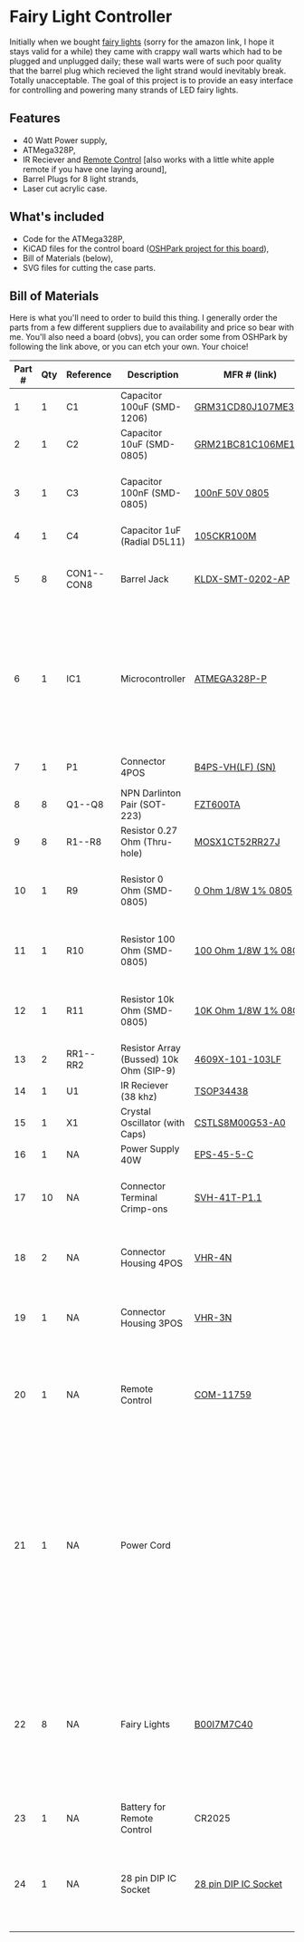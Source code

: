 # Fairy Light Controller

Initially when we bought [fairy lights](https://www.amazon.com/gp/product/B00I7M7C40/) (sorry for the amazon link, I hope it stays valid for a while) they came with crappy wall warts which had to be plugged and unplugged daily; these wall warts were of such poor quality that the barrel plug which recieved the light strand would inevitably break. 
Totally unacceptable.
The goal of this project is to provide an easy interface for controlling and powering many strands of LED fairy lights.

## Features

* 40 Watt Power supply,
* ATMega328P,
* IR Reciever and [Remote Control](https://www.sparkfun.com/products/11759) [also works with a little white apple remote if you have one laying around],
* Barrel Plugs for 8 light strands,
* Laser cut acrylic case.

## What's included

* Code for the ATMega328P,
* KiCAD files for the control board ([OSHPark project for this board](https://oshpark.com/shared_projects/VDE5yBSG)),
* Bill of Materials (below),
* SVG files for cutting the case parts.

## Bill of Materials

Here is what you'll need to order to build this thing. I generally order the parts from a few different suppliers due to availability and price so bear with me. You'll also need a board (obvs), you can order some from OSHPark by following the link above, or you can etch your own. Your choice! 

| Part # | Qty | Reference | Description | MFR # (link) | Supplier | Notes |
|--------|-----|-----------|-------------|--------------|----------|-------|
|1|1|C1|Capacitor 100uF (SMD-1206)|[GRM31CD80J107ME39L](https://www.mouser.com/ProductDetail/81-GRM31CD80J107ME9L)|Mouser||
|2|1|C2|Capacitor 10uF (SMD-0805)|[GRM21BC81C106ME15L](https://www.mouser.com/ProductDetail/Murata-Electronics/GRM21BC81C106ME15L?qs=sGAEpiMZZMs0AnBnWHyRQKFZIQ7b73cd5p1OjeXSJs7IZ5GPsfC2iQ%3d%3d)|Mouser||
|3|1|C3|Capacitor 100nF (SMD-0805)|[100nF 50V 0805](https://www.taydaelectronics.com/100nf-50v-smd-ceramic-chip-capacitor.html)|Tayda|If you order 100 of these they will last you a long time.|
|4|1|C4|Capacitor 1uF (Radial D5L11)|[105CKR100M](https://www.mouser.com/ProductDetail/Illinois-Capacitor-CDE/105CKR100M?qs=sGAEpiMZZMtZ1n0r9vR22fPWwtj8kO8aXBFG7%252b0kMMHBNQpcXdefQA%3d%3d)|Mouser||
|5|8|CON1--CON8|Barrel Jack|[KLDX-SMT-0202-AP](https://www.mouser.com/ProductDetail/806-KLDX-SMT0202AP)|Mouser|These are sized to fit the fairy lights linked below.|
|6|1|IC1|Microcontroller|[ATMEGA328P-P](https://www.taydaelectronics.com/atmega328p-pu-atmega328-microcontroller-ic.html)|Tayda|An Arduino chip without the Arduino board. You'll have to have a means to program it (an Arduino board will work nicely for that)|
|7|1|P1|Connector 4POS|[B4PS-VH(LF) (SN)](https://www.digikey.com/product-detail/en/jst-sales-america-inc/B4PS-VH(LF)(SN)/455-1650-ND/926557)|Digi-key|Receive the power onto the board.|
|8|8|Q1--Q8|NPN Darlinton Pair (SOT-223)|[FZT600TA](https://www.mouser.com/ProductDetail/522-FZT600TA)|Mouser||
|9|8|R1--R8|Resistor 0.27 Ohm (Thru-hole)|[MOSX1CT52RR27J](https://www.mouser.com/ProductDetail/660-MOSX1CT52RR27J)|Mouser||
|10|1|R9|Resistor 0 Ohm (SMD-0805)|[0 Ohm 1/8W 1% 0805](https://www.taydaelectronics.com/50-x-smd-chip-resistors-0-ohm-1-8w-1-0805.html)|Tayda|If you order 100 of these they will last you a long time.|
|11|1|R10|Resistor 100 Ohm (SMD-0805)|[100 Ohm 1/8W 1% 0805](https://www.taydaelectronics.com/50-x-smd-chip-resistors-100-ohm-1-8w-1-0805.html)|Tayda|If you order 100 of these they will last you a long time.|
|12|1|R11|Resistor 10k Ohm (SMD-0805)|[10K Ohm 1/8W 1% 0805](https://www.taydaelectronics.com/50-x-smd-chip-resistors-10k-ohm-1-8w-1-0805.html)|Tayda|If you order 100 of these they will last you a long time.|
|13|2|RR1--RR2|Resistor Array (Bussed) 10k Ohm (SIP-9)|[4609X-101-103LF](https://www.mouser.com/ProductDetail/652-4609X-1LF-10K)|Mouser|8 Resistors| 9 Pins|
|14|1|U1|IR Reciever (38 khz)|[TSOP34438](https://www.mouser.com/ProductDetail/522-FZT600TA)|Mouser||
|15|1|X1|Crystal Oscillator (with Caps)|[CSTLS8M00G53-A0](https://www.mouser.com/ProductDetail/81-CSTLS8M00G53-A0)|Mouser||
|16|1|NA|Power Supply 40W|[EPS-45-5-C](https://www.mouser.com/ProductDetail/709-EPS45-5-C)|Mouser||
|17|10|NA|Connector Terminal Crimp-ons|[SVH-41T-P1.1](https://www.digikey.com/product-detail/en/jst-sales-america-inc/SVH-41T-P1.1/455-1319-1-ND/608888)|Digi-key|Those little silver things you have to smash onto your wires.|
|18|2|NA|Connector Housing 4POS|[VHR-4N](https://www.digikey.com/product-detail/en/jst-sales-america-inc/VHR-4N/455-1185-ND/608626)|Digi-key|To get power from the power supply to the board|
|19|1|NA|Connector Housing 3POS|[VHR-3N](https://www.digikey.com/product-detail/en/jst-sales-america-inc/VHR-3N/455-1184-ND/608625)|Digi-key|To get power from the wall to the power supply|
|20|1|NA|Remote Control|[COM-11759](https://www.sparkfun.com/products/11759)|Sparkfun|The software also supports the little white Apple remote control| but the sparkfun one allows more features.|
|21|1|NA|Power Cord||stayonline.com|The power supply insists on being grounded, and I am happy to oblige it. You can use an old PC power cable with one end cut off (choose wisely), or you can order to length.|
|22|8|NA|Fairy Lights|[B00I7M7C40](https://www.amazon.com/gp/product/B00I7M7C40/)|Amazon|It is pretty vital to get the ones with the barrel power connector that matches the barrel jacks (Item 5). Minimum 1, maximum 8|
|23|1|NA|Battery for Remote Control|CR2025|Lots of places|You figure it out|
|24|1|NA|28 pin DIP IC Socket|[28 pin DIP IC Socket](https://www.taydaelectronics.com/28-pin-dip-ic-socket-adaptor-solder-type.html)|Tayda|This is what you'll actually solder to the board. Cram the ATMega328 into this.
